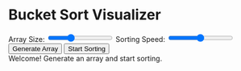 <!DOCTYPE html>
<html lang="en">
<head>
  <meta charset="UTF-8">
  <meta name="viewport" content="width=device-width, initial-scale=1.0">
  <title>Bucket Sort Visualizer</title>
  <link rel="stylesheet" href="style.css">
</head>
<body>
  <div class="container">
    <h1>Bucket Sort Visualizer</h1>
    <div class="controls">
      <label for="size">Array Size:</label>
      <input type="range" id="size" min="5" max="50" value="20">
      <label for="speed">Sorting Speed:</label>
      <input type="range" id="speed" min="1" max="1000" value="500">
      <button id="generateBtn">Generate Array</button>
      <button id="startBtn">Start Sorting</button>
    </div>
    <div id="message" class="message">Welcome! Generate an array and start sorting.</div>
    <div class="array-container" id="array-container"></div>
  </div>
  <script src="script.js"></script>
</body>
</html>

